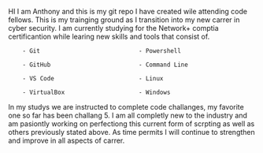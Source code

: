 HI I am Anthony and this is my git repo I have created wile attending code fellows.  This is my trainging ground as I transition into my new carrer in cyber security.  I am currently studying for the Network+ comptia certificantion while learing new skills and tools that consist of. 
       
        - Git                            - Powershell
        
        - GitHub                         - Command Line   
        
        - VS Code                        - Linux
       
        - VirtualBox                     - Windows

In my studys we are instructed to complete code challanges, my favorite one so far has been challang 5.  I am all completly new to the industry and am pasiontly working on perfectiong this current form of scrpting as well as others previously stated above.   As time permits I will continue to strengthen and improve in all aspects of carrer.  
        
